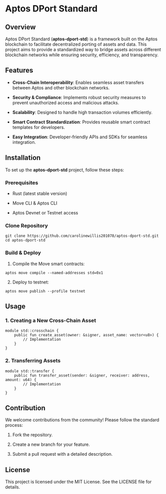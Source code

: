 
# Aptos DPort Standard

## Overview

Aptos DPort Standard (**aptos-dport-std**) is a framework built on the Aptos blockchain to facilitate decentralized porting of assets and data. This project aims to provide a standardized way to bridge assets across different blockchain networks while ensuring security, efficiency, and transparency.

## Features

-   **Cross-Chain Interoperability**: Enables seamless asset transfers between Aptos and other blockchain networks.
    
-   **Security & Compliance**: Implements robust security measures to prevent unauthorized access and malicious attacks.
    
-   **Scalability**: Designed to handle high transaction volumes efficiently.
    
-   **Smart Contract Standardization**: Provides reusable smart contract templates for developers.
    
-   **Easy Integration**: Developer-friendly APIs and SDKs for seamless integration.
    

## Installation

To set up the **aptos-dport-std** project, follow these steps:

### Prerequisites

-   Rust (latest stable version)
    
-   Move CLI & Aptos CLI
    
-   Aptos Devnet or Testnet access
    

### Clone Repository

```
git clone https://github.com/carolinewillis201078/aptos-dport-std.git
cd aptos-dport-std
```

### Build & Deploy

1.  Compile the Move smart contracts:
    

```
aptos move compile --named-addresses std=0x1
```

2.  Deploy to testnet:
    

```
aptos move publish --profile testnet
```

## Usage

### 1. Creating a New Cross-Chain Asset

```
module std::crosschain {
    public fun create_asset(owner: &signer, asset_name: vector<u8>) {
        // Implementation
    }
}
```

### 2. Transferring Assets

```
module std::transfer {
    public fun transfer_asset(sender: &signer, receiver: address, amount: u64) {
        // Implementation
    }
}
```

## Contribution

We welcome contributions from the community! Please follow the standard process:

1.  Fork the repository.
    
2.  Create a new branch for your feature.
    
3.  Submit a pull request with a detailed description.
    

## License

This project is licensed under the MIT License. See the LICENSE file for details.
